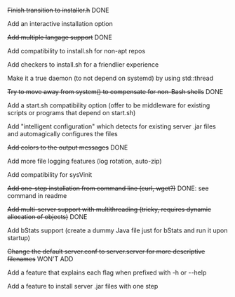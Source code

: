 ~~Finish transition to installer.h~~ DONE

Add an interactive installation option

~~Add multiple langage support~~ DONE

Add compatibility to install.sh for non-apt repos

Add checkers to install.sh for a friendlier experience

Make it a true daemon (to not depend on systemd) by using std::thread

~~Try to move away from system() to compensate for non-Bash shells~~ DONE

Add a start.sh compatibility option (offer to be middleware for existing scripts or programs that depend on start.sh)

Add "intelligent configuration" which detects for existing server .jar files and automagically configures the files

~~Add colors to the output messages~~ DONE

Add more file logging features (log rotation, auto-zip)

Add compatibility for sysVinit

~~Add one-step installation from command line (curl, wget?)~~ DONE: see command in readme

~~Add multi-server support with multithreading (tricky, requires dynamic allocation of objects)~~ DONE

Add bStats support (create a dummy Java file just for bStats and run it upon startup)

~~Change the default server.conf to server.server for more descriptive filenames~~ WON'T ADD

Add a feature that explains each flag when prefixed with -h or --help

Add a feature to install server .jar files with one step

